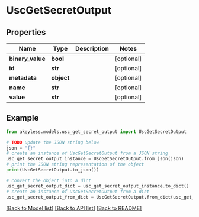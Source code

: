 # UscGetSecretOutput


## Properties

Name | Type | Description | Notes
------------ | ------------- | ------------- | -------------
**binary_value** | **bool** |  | [optional] 
**id** | **str** |  | [optional] 
**metadata** | **object** |  | [optional] 
**name** | **str** |  | [optional] 
**value** | **str** |  | [optional] 

## Example

```python
from akeyless.models.usc_get_secret_output import UscGetSecretOutput

# TODO update the JSON string below
json = "{}"
# create an instance of UscGetSecretOutput from a JSON string
usc_get_secret_output_instance = UscGetSecretOutput.from_json(json)
# print the JSON string representation of the object
print(UscGetSecretOutput.to_json())

# convert the object into a dict
usc_get_secret_output_dict = usc_get_secret_output_instance.to_dict()
# create an instance of UscGetSecretOutput from a dict
usc_get_secret_output_from_dict = UscGetSecretOutput.from_dict(usc_get_secret_output_dict)
```
[[Back to Model list]](../README.md#documentation-for-models) [[Back to API list]](../README.md#documentation-for-api-endpoints) [[Back to README]](../README.md)


